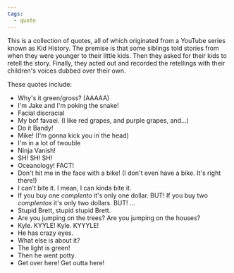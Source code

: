```yaml
---
tags:
  - quote
---
```

This is a collection of quotes, all of which originated from a YouTube series known as Kid History. The premise is that some siblings told stories from when they were younger to their little kids. Then they asked for their kids to retell the story. Finally, they acted out and recorded the retellings with their children's voices dubbed over their own.

These quotes include:
* Why's it green/gross? (AAAAA)
* I'm Jake and I'm poking the snake!
* Facial discracial
* My bof favaei. (I like red grapes, and purple grapes, and...)
* Do it Bandy!
* Mike! (I'm gonna kick you in the head)
* I'm in a lot of twouble
* Ninja Vanish!
* SH! SH! SH!
* Oceanology! FACT!
* Don't hit me in the face with a bike! (I don't even have a bike. It's right there!)
* I can't bite it. I mean, I can kinda bite it.
* If you buy one *complento* it's only one dollar. BUT! If you buy two *complentos* it's only two dollars. BUT! ...
* Stupid Brett, stupid stupid Brett.
* Are you jumping on the trees? Are you jumping on the houses?
* Kyle. KYYLE! Kyle. KYYYLE!
* He has crazy eyes.
* What else is about it?
* The light is green!
* Then he went potty.
* Get over here! Get outta here!